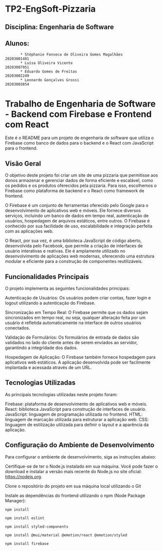 # TP2-EngSoft-Pizzaria

## Disciplina: Engenharia de Software
## Alunos: 
           * Stéphanie Fonseca de Oliveira Gomes Magalhães            20203001401
           * Luísa Oliveira Vicente                                   20203007951
           * Eduardo Gomes de Freitas                                 20203002249
           * Leonardo Gonçalves Grossi                                20203003854

# Trabalho de Engenharia de Software - Backend com Firebase e Frontend com React
Este é o README para um projeto de engenharia de software que utiliza o Firebase como banco de dados para o backend e o React com JavaScript para o frontend.

## Visão Geral
O objetivo deste projeto foi criar um site de uma pizzaria que permitisse aos donos armazenar e gerenciar dados de forma eficiente e escalável, como os pedidos e os produtos oferecidos pela pizzaria. Para isso, escolhemos o Firebase como plataforma de backend e o React como framework de frontend.

O Firebase é um conjunto de ferramentas oferecido pelo Google para o desenvolvimento de aplicativos web e móveis. Ele fornece diversos serviços, incluindo um banco de dados em tempo real, autenticação de usuários, hospedagem de arquivos estáticos, entre outros. O Firebase é conhecido por sua facilidade de uso, escalabilidade e integração perfeita com as aplicações web.

O React, por sua vez, é uma biblioteca JavaScript de código aberto, desenvolvida pelo Facebook, que permite a criação de interfaces de usuário interativas e reativas. Ele é amplamente utilizado no desenvolvimento de aplicações web modernas, oferecendo uma estrutura modular e eficiente para a construção de componentes reutilizáveis.

## Funcionalidades Principais
O projeto implementa as seguintes funcionalidades principais:

Autenticação de Usuários: Os usuários podem criar contas, fazer login e logout utilizando a autenticação do Firebase.

Sincronização em Tempo Real: O Firebase permite que os dados sejam sincronizados em tempo real, ou seja, qualquer alteração feita por um usuário é refletida automaticamente na interface de outros usuários conectados.

Validação de Formulários: Os formulários de entrada de dados são validados no lado do cliente antes de serem enviados ao servidor, garantindo a integridade dos dados.

Hospedagem de Aplicação: O Firebase também fornece hospedagem para aplicativos web estáticos. A aplicação desenvolvida pode ser facilmente implantada e acessada através de um URL.

## Tecnologias Utilizadas
As principais tecnologias utilizadas neste projeto foram:

Firebase: plataforma de desenvolvimento de aplicativos web e móveis.
React: biblioteca JavaScript para construção de interfaces de usuário.
JavaScript: linguagem de programação utilizada no frontend.
HTML: linguagem de marcação utilizada para estruturar a aplicação web.
CSS: linguagem de estilização utilizada para definir o layout e a aparência da aplicação.


## Configuração do Ambiente de Desenvolvimento

Para configurar o ambiente de desenvolvimento, siga as instruções abaixo:

Certifique-se de ter o Node.js instalado em sua máquina. Você pode fazer o download e instalar a versão mais recente do Node.js no site oficial: https://nodejs.org.

Clone o repositório do projeto em sua máquina local utilizando o Git

Instale as dependências do frontend utilizando o npm (Node Package Manager):

```npm install```

```npm install eslint```

```npm install styled-components```

```npm install @mui/material @emotion/react @emotion/styled```

```npm install firebase```
